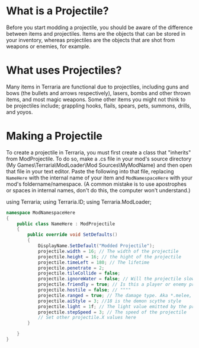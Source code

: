 # What is a Projectile?

Before you start modding a projectile, you should be aware of the difference between items and projectiles. Items are the objects that can be stored in your inventory, whereas projectiles are the objects that are shot from weapons or enemies, for example.

# What uses Projectiles?

Many items in Terraria are functional due to projectiles, including guns and bows (the bullets and arrows respectively), lasers, bombs and other thrown items, and most magic weapons. Some other items you might not think to be projectiles include; grappling hooks, flails, spears, pets, summons, drills, and yoyos.

# Making a Projectile

To create a projectile in Terraria, you must first create a class that "inherits" from ModProjectile. To do so, make a .cs file in your mod's source directory (My Games\Terraria\ModLoader\Mod Sources\MyModName) and then open that file in your text editor. Paste the following into that file, replacing `NameHere` with the internal name of your item and `ModNamespaceHere` with your mod's foldername/namespace. (A common mistake is to use apostrophes or spaces in internal names, don't do this, the computer won't understand.)

using Terraria;
using Terraria.ID;
using Terraria.ModLoader;

```c#
namespace ModNamespaceHere
{
    public class NameHere : ModProjectile
    {
        public override void SetDefaults()
        {
            DisplayName.SetDefault("Modded Projectile");
            projectile.width = 16; // The width of the projectile
            projectile.height = 16; // the hight of the projectile
            projectile.timeLeft = 180; // The lifetime
            projectile.penetrate = 2; 
            projectile.tileCollide = false;
            projectile.ignoreWater = false; // Will the projectile slow down in water?
            projectile.friendly = true; // Is this a player or enemy projectile?
            projectile.hostile = false; // """"
            projectile.ranged = true; // The damage type. Aka *.melee, *.magic etc
            projectile.aiStyle = 3; //18 is the demon scythe style
            projectile.light = 1f; // The light value emitted by the projectile
            projectile.stepSpeed = 3; // The speed of the projectile
            // Set other projectile.X values here
        }

    }
}
```
